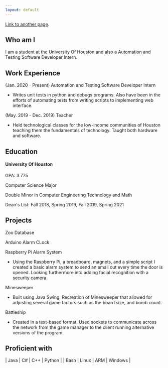 ```yaml
---
layout: default
---
```


[Link to another page](./another-page.html).

## Who am I

I am a student at the University Of Houston and also a Automation and Testing Software Developer Intern. 

## Work Experience

(Jan. 2020 - Present) Automation and Testing Software Developer Intern
* Writes unit tests in python and debugs programs. Also have been in the efforts of automating tests from writing scripts to implementing web interface.

(May. 2019 - Dec. 2019) Teacher
* Held technological classes for the low-income communities of Houston teaching them the fundamentals of technology. Taught both hardware and software.

## Education

#### University Of Houston

GPA: 3.775

Computer Science Major

Double Minor in Computer Engineering Technology and Math

Dean's List: Fall 2018, Spring 2019, Fall 2019, Spring 2021

## Projects

Zoo Database

Arduino Alarm CLock

Raspberry Pi Alarm System
* Using the Raspberry Pi, a breadboard, magnets, and a simple script I created a basic alarm system to send an email out every time the door is opened. Looking furthermore into adding facial recognition with a security camera.

Minesweeper
* Built using Java Swing. Recreation of Minesweeper that allowed for adjusting several game factors such as the board size, and bomb count.

Battleship
* Created in a text-based format. Used sockets to communicate across the network from the game manager to the client running alternative versions of the program.

## Proficient with

| Java         | C#                | C++   | Python		|
| Bash		   | Linux			   | ARM   | Windows	|


